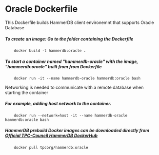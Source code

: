 # Oracle Dockerfile
This Dockerfile builds HammerDB client environemnt that supports Oracle Database

##### To create an image: Go to the folder containing the Dockerfile
        docker build -t hammerdb:oracle .

##### To start a container named "hammerdb-oracle" with the image, "hammerdb:oracle" built from from Dockerfile
        docker run -it --name hammerdb-oracle hammerdb:oracle bash

Networking is needed to communicate with a remote database when starting the container

##### For example, adding host network to the container.
        docker run --network=host -it --name hammerdb-oracle hammerdb:oracle bash

##### HammerDB prebuild Docker images can be downloaded directly from [Official TPC-Council HammerDB DockerHub](https://hub.docker.com/r/tpcorg/hammerdb/tags)
        docker pull tpcorg/hammerdb:oracle



